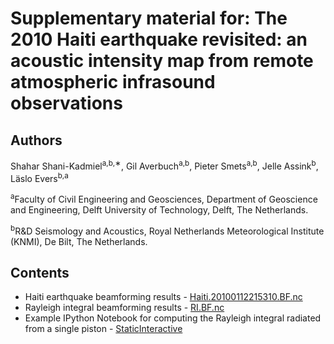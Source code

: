 Supplementary material for: The 2010 Haiti earthquake revisited: an acoustic intensity map from remote atmospheric infrasound observations
===

Authors
-------
Shahar Shani-Kadmiel<sup>a,b,∗</sup>, Gil Averbuch<sup>a,b</sup>, Pieter Smets<sup>a,b</sup>, Jelle Assink<sup>b</sup>, Läslo Evers<sup>b,a</sup>

<sup>a</sup>Faculty of Civil Engineering and Geosciences, Department of Geoscience and Engineering, Delft University of Technology, Delft, The Netherlands.

<sup>b</sup>R&D Seismology and Acoustics, Royal Netherlands Meteorological Institute (KNMI), De Bilt, The Netherlands.

Contents
--------

- Haiti earthquake beamforming results - [Haiti.20100112215310.BF.nc](https://github.com/shaharkadmiel/haiti-epsl/raw/master/Haiti.20100112215310.BF.nc)
- Rayleigh integral beamforming results - [RI.BF.nc](https://github.com/shaharkadmiel/haiti-epsl/raw/master/RI.BF.nc)
- Example IPython Notebook for computing the Rayleigh integral radiated from a single piston - [Static](https://nbviewer.jupyter.org/github/shaharkadmiel/haiti-epsl/blob/master/RayleighIntegral.ipynb)[Interactive](https://mybinder.org/v2/gh/shaharkadmiel/haiti-epsl/master?filepath=RayleighIntegral.ipynb)
